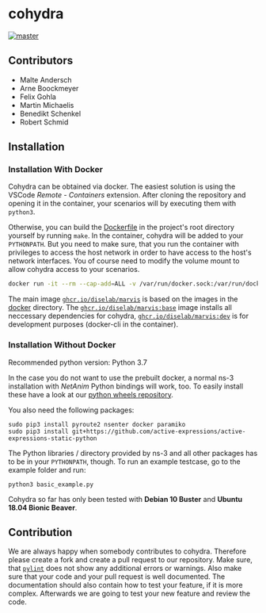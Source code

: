 # cohydra

[![master](https://api.travis-ci.com/osmhpi/cohydra.svg?branch=master)](https://travis-ci.com/osmhpi/cohydra)

## Contributors

 - Malte Andersch
 - Arne Boockmeyer
 - Felix Gohla
 - Martin Michaelis
 - Benedikt Schenkel
 - Robert Schmid

## Installation

### Installation With Docker

Cohydra can be obtained via docker.
The easiest solution is using the VSCode *Remote - Containers* extension.
After cloning the repository and opening it in the container, your scenarios will by executing them with `python3`.

Otherwise, you can build the [Dockerfile](./Dockerfile) in the project's root directory yourself by running `make`. In the container, cohydra will be added to your
`PYTHONPATH`. But you need to make sure, that you run the container with privileges to access the host network in order to have access to the host's network interfaces. You of course need to modify the volume mount to allow cohydra access to your scenarios.

```sh
docker run -it --rm --cap-add=ALL -v /var/run/docker.sock:/var/run/docker.sock --net host --pid host --userns host --privileged ghcr.io/diselab/marvis:latest
```

The main image [`ghcr.io/diselab/marvis`](https://hub.docker.com/r/osmhpi/cohydra) is based on the images in the [docker](./docker) directory.
The [`ghcr.io/diselab/marvis:base`](./docker/cohydra-base/Dockerfile) image installs all neccessary dependencies for cohydra,
[`ghcr.io/diselab/marvis:dev`](./docker/cohydra-dev/Dockerfile) is for development purposes (docker-cli in the container).

### Installation Without Docker

Recommended python version: Python 3.7

In the case you do not want to use the prebuilt docker, a normal ns-3 installation with *NetAnim* Python bindings will work, too.
To easily install these have a look at our [python wheels repository](https://github.com/osmhpi/python-wheels).

You also need the following packages:
```shell script
sudo pip3 install pyroute2 nsenter docker paramiko
sudo pip3 install git+https://github.com/active-expressions/active-expressions-static-python
```

The Python libraries / directory provided by ns-3 and all other packages has to be in your `PYTHONPATH`, though.
To run an example testcase, go to the example folder and run:
```shell script
python3 basic_example.py
```

Cohydra so far has only been tested with **Debian 10 Buster** and **Ubuntu 18.04 Bionic Beaver**.

## Contribution

We are always happy when somebody contributes to cohydra.
Therefore please create a fork and create a pull request to our repository.
Make sure, that [`pylint`](https://www.pylint.org/) does not show any additional errors or warnings.
Also make sure that your code and your pull request is well documented.
The documentation should also contain how to test your feature, if it is more complex.
Afterwards we are going to test your new feature and review the code.
